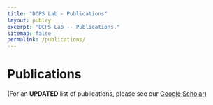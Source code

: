 ```yaml
---
title: "DCPS Lab - Publications"
layout: publay
excerpt: "DCPS Lab -- Publications."
sitemap: false
permalink: /publications/
---
```


# Publications
(For an **UPDATED** list of publications, please see our [Google Scholar](https://scholar.google.com/citations?user=eJ87TzoAAAAJ&hl=en))
<script src="https://bibbase.org/show?bib=diner007.github.io%2Fref.bib&jsonp=1"></script>
<br>



